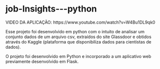 # job-Insights---python
<p>VIDEO DA APLICAÇÃO: https://www.youtube.com/watch?v=W4Bu1DL9qk0</p>

<p>Esse projeto foi desenvolvido em python com o intuito de analisar um conjunto dados de um arquivo csv, extraídos do site Glassdoor e obtidos através do Kaggle (plataforma  que disponibiliza dados para cientistas de dados).</p>

<p>O projeto foi desenvolvido em Python e incorporado a um aplicativo web previamente desenvolvido em Flask.</p>
